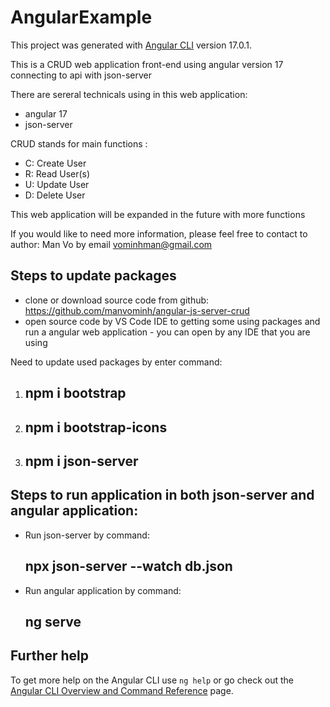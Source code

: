 # AngularExample

This project was generated with [Angular CLI](https://github.com/angular/angular-cli) version 17.0.1.

This is a CRUD web application front-end using angular version 17 connecting to api with json-server

There are sereral technicals using in this web application:

+ angular 17
+ json-server
  
CRUD stands for main functions :

+ C: Create User
+ R: Read User(s)
+ U: Update User
+ D: Delete User

This web application will be expanded in the future with more functions

If you would like to need more information, please feel free to contact to author: Man Vo by email vominhman@gmail.com

## Steps to update packages

+ clone or download source code from github: https://github.com/manvominh/angular-js-server-crud
+ open source code by VS Code IDE to getting some using packages and run a angular web application - you can open by any IDE that you are using

Need to update used packages by enter command:
   1. ## npm i bootstrap
   2. ## npm i bootstrap-icons
   3. ## npm i json-server

## Steps to run application in both json-server and angular application:

+ Run json-server by command:
  ## npx json-server --watch db.json

+ Run angular application by command:
  ## ng serve
      
## Further help

To get more help on the Angular CLI use `ng help` or go check out the [Angular CLI Overview and Command Reference](https://angular.io/cli) page.
